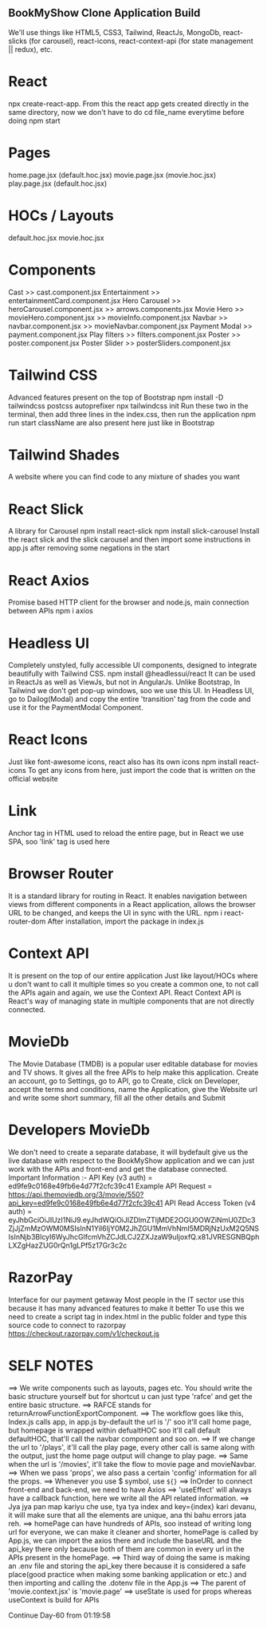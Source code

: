## BookMyShow Clone Application Build

We'll use things like HTML5, CSS3, Tailwind, ReactJs, MongoDb, react-slicks (for carousel), react-icons, react-context-api (for state management || redux), etc.

# React
npx create-react-app.
From this the react app gets created directly in the same directory, now we don't have to do cd file_name everytime before doing npm start

# Pages
home.page.jsx (default.hoc.jsx)
movie.page.jsx (movie.hoc.jsx)
play.page.jsx (default.hoc.jsx)

# HOCs / Layouts
default.hoc.jsx
movie.hoc.jsx

# Components
Cast >> cast.component.jsx
Entertainment       >>  entertainmentCard.component.jsx
Hero Carousel       >>  heroCarousel.component.jsx
                    >>  arrows.components.jsx
Movie Hero          >>  movieHero.component.jsx
                    >>  movieInfo.component.jsx
Navbar              >>  navbar.component.jsx
                    >>  movieNavbar.component.jsx
Payment Modal       >>  payment.component.jsx
Play filters        >>  filters.component.jsx
Poster              >>  poster.component.jsx
Poster Slider       >>  posterSliders.component.jsx

# Tailwind CSS
Advanced features present on the top of Bootstrap
npm install -D tailwindcss postcss autoprefixer
npx tailwindcss init
Run these two in the terminal, then add three lines in the index.css, then run the application
npm run start
className are also present here just like in Bootstrap

# Tailwind Shades
A website where you can find code to any mixture of shades you want

# React Slick
A library for Carousel
npm install react-slick
npm install slick-carousel
Install the react slick and the slick carousel and then import some instructions in app.js after removing some negations in the start

# React Axios
Promise based HTTP client for the browser and node.js, main connection between APIs
npm i axios

# Headless UI
Completely unstyled, fully accessible UI components, designed to integrate beautifully with Tailwind CSS.
npm install @headlessui/react
It can be used in ReactJs as well as ViewJs, but not in AngularJs.
Unlike Bootstrap, In Tailwind we don't get pop-up windows, soo we use this UI.
In Headless UI, go to Dailog(Modal) and copy the entire 'transition' tag from the code and use it for the PaymentModal Component.

# React Icons
Just like font-awesome icons, react also has its own icons
npm install react-icons
To get any icons from here, just import the code that is written on the official website

# Link
Anchor tag in HTML used to reload the entire page, but in React we use SPA, soo 'link' tag is used here

# Browser Router
It is a standard library for routing in React.
It enables navigation between views from different components in a React application, allows the browser URL to be changed, and keeps the UI in sync with the URL.
npm i react-router-dom
After installation, import the package in index.js

# Context API
It is present on the top of our entire application
Just like layout/HOCs where u don't want to call it multiple times so you create a common one, to not call the APIs again and again, we use the Context API.
React Context API is React's way of managing state in multiple components that are not directly connected.

# MovieDb
The Movie Database (TMDB) is a popular user editable database for movies and TV shows.
It gives all the free APIs to help make this application.
Create an account, go to Settings, go to API, go to Create, click on Developer, accept the terms and conditions, name the Application, give the Website url and write some short summary, fill all the other details and Submit

# Developers MovieDb
We don't need to create a separate database, it will bydefault give us the live database with respect to the BookMyShow application and we can just work with the APIs and front-end and get the database connected.
Important Information :-
API Key (v3 auth) = ed9fe9c0168e49fb6e4d77f2cfc39c41
Example API Request = https://api.themoviedb.org/3/movie/550?api_key=ed9fe9c0168e49fb6e4d77f2cfc39c41
API Read Access Token (v4 auth) = eyJhbGciOiJIUzI1NiJ9.eyJhdWQiOiJlZDlmZTljMDE2OGU0OWZiNmU0ZDc3ZjJjZmMzOWM0MSIsInN1YiI6IjY0M2JhZGU1MmVhNmI5MDRjNzUxM2Q5NSIsInNjb3BlcyI6WyJhcGlfcmVhZCJdLCJ2ZXJzaW9uIjoxfQ.x81JVRESGNBQphLXZgHazZUG0rQn1gLPf5z17Gr3c2c

# RazorPay
Interface for our payment getaway
Most people in the IT sector use this because it has many advanced features to make it better
To use this we need to create a script tag in index.html in the public folder and type this source code to connect to razorpay
https://checkout.razorpay.com/v1/checkout.js

# SELF NOTES
==> We write components such as layouts, pages etc. You should write the basic structure yourself but for shortcut u can just type 'rafce' and get the entire basic structure.
==> RAFCE stands for returnArrowFunctionExportComponent.
==> The workflow goes like this, Index.js calls app, in app.js by-default the url is '/' soo it'll call home page, but homepage is wrapped within defualtHOC soo it'll call default defaultHOC, that'll call the navbar component and soo on.
==> If we change the url to '/plays', it'll call the play page, every other call is same along with the output, just the home page output will change to play page.
==> Same when the url is '/movies', it'll take the flow to movie page and movieNavbar.
==> When we pass 'props', we also pass a certain 'config' information for all the props.
==> Whenever you use $ symbol, use `${}`
==> InOrder to connect front-end and back-end, we need to have Axios
==> 'useEffect' will always have a callback function, here we write all the API related information.
==> Jya jya pan map kariyu che use, tya tya index and key={index} kari devanu, it will make sure that all the elements are unique, ana thi bahu errors jata reh.
==> homePage can have hundreds of APIs, soo instead of writing long url for everyone, we can make it cleaner and shorter, homePage is called by App.js, we can import the axios there and include the baseURL and the api_key there only because both of them are common in every url in the APIs present in the homePage.
==> Third way of doing the same is making an .env file and storing the api_key there because it is considered a safe place(good practice when making some banking application or etc.) and then importing and calling the .dotenv file in the App.js
==> The parent of 'movie.context.jsx' is 'movie.page'
==> useState is used for props whereas useContext is build for APIs

Continue Day-60 from 01:19:58